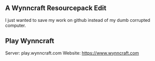 ## A Wynncraft Resourcepack Edit
I just wanted to save my work on github instead of my dumb corrupted computer.

## Play Wynncraft
Server: play.wynncraft.com
Website: https://www.wynncraft.com
